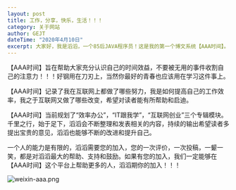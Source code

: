 ```yaml
---
layout: post
title: 工作，分享，快乐，生活！！！
category: 关于网站
author: GEJT
dateTime: "2020年4月10日"
excerpt: 大家好，我是滔滔，一个85后JAVA程序员！这是我的第一个博文系统【AAA时间】。
---
```


【AAA时间】旨在帮助大家充分认识自己的时间效益，不要被无用的事件收割自己的注意力！！！好钢用在刀刃上，当然你最好的青春也应该用在学习这件事上。

【AAA时间】记录了我在互联网上都做了哪些努力，我是如何提高自己的工作效率，我之于互联网又做了哪些改变，希望对读者能有所帮助和启迪。

【AAA时间】当前规划了“效率办公”，“IT跟我学”，“互联网创业”三个专辑模块。千里之行，始于足下，滔滔会不断整理和发表相关的内容，持续的输出希望读者多提出宝贵的意见，滔滔也能够不断的改进和提升自己。

一个人的能力是有限的，滔滔需要您的加入，您的一次评价，一次投稿，一颦一笑，都是对滔滔最大的帮助、支持和鼓励。如果有您的加入，我们一定能够在【AAA时间】这个平台上帮助更多的人，滔滔期你的加入！！！

![weixin-aaa.png](/img/weixin-aaa.png)












